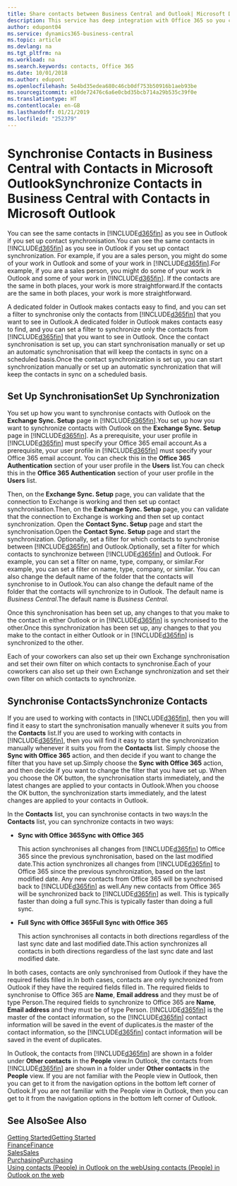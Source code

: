 ```yaml
---
title: Share contacts between Business Central and Outlook| Microsoft Docs
description: This service has deep integration with Office 365 so you can share contacts between Outlook and Business Central.
author: edupont04
ms.service: dynamics365-business-central
ms.topic: article
ms.devlang: na
ms.tgt_pltfrm: na
ms.workload: na
ms.search.keywords: contacts, Office 365
ms.date: 10/01/2018
ms.author: edupont
ms.openlocfilehash: 5e4bd35edea680c46cb0df753b50916b1aeb93be
ms.sourcegitcommit: e10de72476c6a6e0cbd35bcb714a29b535c39f0e
ms.translationtype: HT
ms.contentlocale: en-GB
ms.lasthandoff: 01/21/2019
ms.locfileid: "252379"
---
```

# <a name="synchronize-contacts-in-business-central-with-contacts-in-microsoft-outlook"></a><span data-ttu-id="21074-103">Synchronise Contacts in Business Central with Contacts in Microsoft Outlook</span><span class="sxs-lookup"><span data-stu-id="21074-103">Synchronize Contacts in Business Central with Contacts in Microsoft Outlook</span></span>
<span data-ttu-id="21074-104">You can see the same contacts in [!INCLUDE[d365fin](includes/d365fin_md.md)] as you see in Outlook if you set up contact synchronisation.</span><span class="sxs-lookup"><span data-stu-id="21074-104">You can see the same contacts in [!INCLUDE[d365fin](includes/d365fin_md.md)] as you see in Outlook if you set up contact synchronization.</span></span> <span data-ttu-id="21074-105">For example, if you are a sales person, you might do some of your work in Outlook and some of your work in [!INCLUDE[d365fin](includes/d365fin_md.md)].</span><span class="sxs-lookup"><span data-stu-id="21074-105">For example, if you are a sales person, you might do some of your work in Outlook and some of your work in [!INCLUDE[d365fin](includes/d365fin_md.md)].</span></span> <span data-ttu-id="21074-106">If the contacts are the same in both places, your work is more straightforward.</span><span class="sxs-lookup"><span data-stu-id="21074-106">If the contacts are the same in both places, your work is more straightforward.</span></span>  

<span data-ttu-id="21074-107">A dedicated folder in Outlook makes contacts easy to find, and you can set a filter to synchronise only the contacts from [!INCLUDE[d365fin](includes/d365fin_md.md)] that you want to see in Outlook.</span><span class="sxs-lookup"><span data-stu-id="21074-107">A dedicated folder in Outlook makes contacts easy to find, and you can set a filter to synchronize only the contacts from [!INCLUDE[d365fin](includes/d365fin_md.md)] that you want to see in Outlook.</span></span> <span data-ttu-id="21074-108">Once the contact synchronisation is set up, you can start synchronisation manually or set up an automatic synchronisation that will keep the contacts in sync on a scheduled basis.</span><span class="sxs-lookup"><span data-stu-id="21074-108">Once the contact synchronization is set up, you can start synchronization manually or set up an automatic synchronization that will keep the contacts in sync on a scheduled basis.</span></span>  

## <a name="set-up-synchronization"></a><span data-ttu-id="21074-109">Set Up Synchronisation</span><span class="sxs-lookup"><span data-stu-id="21074-109">Set Up Synchronization</span></span>
<span data-ttu-id="21074-110">You set up how you want to synchronise contacts with Outlook on the **Exchange Sync. Setup** page in [!INCLUDE[d365fin](includes/d365fin_md.md)].</span><span class="sxs-lookup"><span data-stu-id="21074-110">You set up how you want to synchronize contacts with Outlook on the **Exchange Sync. Setup** page in [!INCLUDE[d365fin](includes/d365fin_md.md)].</span></span> <span data-ttu-id="21074-111">As a prerequisite, your user profile in [!INCLUDE[d365fin](includes/d365fin_md.md)] must specify your Office 365 email account.</span><span class="sxs-lookup"><span data-stu-id="21074-111">As a prerequisite, your user profile in [!INCLUDE[d365fin](includes/d365fin_md.md)] must specify your Office 365 email account.</span></span> <span data-ttu-id="21074-112">You can check this in the **Office 365 Authentication** section of your user profile in the **Users** list.</span><span class="sxs-lookup"><span data-stu-id="21074-112">You can check this in the **Office 365 Authentication** section of your user profile in the **Users** list.</span></span>  

<span data-ttu-id="21074-113">Then, on the **Exchange Sync. Setup** page, you can validate that the connection to Exchange is working and then set up contact synchronisation.</span><span class="sxs-lookup"><span data-stu-id="21074-113">Then, on the **Exchange Sync. Setup** page, you can validate that the connection to Exchange is working and then set up contact synchronization.</span></span> <span data-ttu-id="21074-114">Open the **Contact Sync. Setup** page and start the synchronisation.</span><span class="sxs-lookup"><span data-stu-id="21074-114">Open the **Contact Sync. Setup** page and start the synchronization.</span></span> <span data-ttu-id="21074-115">Optionally, set a filter for which contacts to synchronise between [!INCLUDE[d365fin](includes/d365fin_md.md)] and Outlook.</span><span class="sxs-lookup"><span data-stu-id="21074-115">Optionally, set a filter for which contacts to synchronize between [!INCLUDE[d365fin](includes/d365fin_md.md)] and Outlook.</span></span> <span data-ttu-id="21074-116">For example, you can set a filter on name, type, company, or similar.</span><span class="sxs-lookup"><span data-stu-id="21074-116">For example, you can set a filter on name, type, company, or similar.</span></span> <span data-ttu-id="21074-117">You can also change the default name of the folder that the contacts will synchronise to in Outlook.</span><span class="sxs-lookup"><span data-stu-id="21074-117">You can also change the default name of the folder that the contacts will synchronize to in Outlook.</span></span> <span data-ttu-id="21074-118">The default name is *Business Central*.</span><span class="sxs-lookup"><span data-stu-id="21074-118">The default name is *Business Central*.</span></span>  

<span data-ttu-id="21074-119">Once this synchronisation has been set up, any changes to that you make to the contact in either Outlook or in [!INCLUDE[d365fin](includes/d365fin_md.md)] is synchronised to the other.</span><span class="sxs-lookup"><span data-stu-id="21074-119">Once this synchronization has been set up, any changes to that you make to the contact in either Outlook or in [!INCLUDE[d365fin](includes/d365fin_md.md)] is synchronized to the other.</span></span>  

<span data-ttu-id="21074-120">Each of your coworkers can also set up their own Exchange synchronisation and set their own filter on which contacts to synchronise.</span><span class="sxs-lookup"><span data-stu-id="21074-120">Each of your coworkers can also set up their own Exchange synchronization and set their own filter on which contacts to synchronize.</span></span>  

## <a name="synchronize-contacts"></a><span data-ttu-id="21074-121">Synchronise Contacts</span><span class="sxs-lookup"><span data-stu-id="21074-121">Synchronize Contacts</span></span>
<span data-ttu-id="21074-122">If you are used to working with contacts in [!INCLUDE[d365fin](includes/d365fin_md.md)], then you will find it easy to start the synchronisation manually whenever it suits you from the **Contacts** list.</span><span class="sxs-lookup"><span data-stu-id="21074-122">If you are used to working with contacts in [!INCLUDE[d365fin](includes/d365fin_md.md)], then you will find it easy to start the synchronization manually whenever it suits you from the **Contacts** list.</span></span> <span data-ttu-id="21074-123">Simply choose the **Sync with Office 365** action, and then decide if you want to change the filter that you have set up.</span><span class="sxs-lookup"><span data-stu-id="21074-123">Simply choose the **Sync with Office 365** action, and then decide if you want to change the filter that you have set up.</span></span> <span data-ttu-id="21074-124">When you choose the OK button, the synchronisation starts immediately, and the latest changes are applied to your contacts in Outlook.</span><span class="sxs-lookup"><span data-stu-id="21074-124">When you choose the OK button, the synchronization starts immediately, and the latest changes are applied to your contacts in Outlook.</span></span>  

<span data-ttu-id="21074-125">In the **Contacts** list, you can synchronise contacts in two ways:</span><span class="sxs-lookup"><span data-stu-id="21074-125">In the **Contacts** list, you can synchronize contacts in two ways:</span></span>

* <span data-ttu-id="21074-126">**Sync with Office 365**</span><span class="sxs-lookup"><span data-stu-id="21074-126">**Sync with Office 365**</span></span>

  <span data-ttu-id="21074-127">This action synchronises all changes from [!INCLUDE[d365fin](includes/d365fin_md.md)] to Office 365 since the previous synchronisation, based on the last modified date.</span><span class="sxs-lookup"><span data-stu-id="21074-127">This action synchronizes all changes from [!INCLUDE[d365fin](includes/d365fin_md.md)] to Office 365 since the previous synchronization, based on the last modified date.</span></span> <span data-ttu-id="21074-128">Any new contacts from Office 365 will be synchronised back to [!INCLUDE[d365fin](includes/d365fin_md.md)] as well.</span><span class="sxs-lookup"><span data-stu-id="21074-128">Any new contacts from Office 365 will be synchronized back to [!INCLUDE[d365fin](includes/d365fin_md.md)] as well.</span></span> <span data-ttu-id="21074-129">This is typically faster than doing a full sync.</span><span class="sxs-lookup"><span data-stu-id="21074-129">This is typically faster than doing a full sync.</span></span>  

* <span data-ttu-id="21074-130">**Full Sync with Office 365**</span><span class="sxs-lookup"><span data-stu-id="21074-130">**Full Sync with Office 365**</span></span>

  <span data-ttu-id="21074-131">This action synchronises all contacts in both directions regardless of the last sync date and last modified date.</span><span class="sxs-lookup"><span data-stu-id="21074-131">This action synchronizes all contacts in both directions regardless of the last sync date and last modified date.</span></span>  

<span data-ttu-id="21074-132">In both cases, contacts are only synchronised from Outlook if they have the required fields filled in.</span><span class="sxs-lookup"><span data-stu-id="21074-132">In both cases, contacts are only synchronized from Outlook if they have the required fields filled in.</span></span> <span data-ttu-id="21074-133">The required fields to synchronise to Office 365 are **Name**, **Email address** and they must be of type Person.</span><span class="sxs-lookup"><span data-stu-id="21074-133">The required fields to synchronize to Office 365 are **Name**, **Email address** and they must be of type Person.</span></span> [!INCLUDE[d365fin](includes/d365fin_md.md)] <span data-ttu-id="21074-134">is the master of the contact information, so the [!INCLUDE[d365fin](includes/d365fin_md.md)] contact information will be saved in the event of duplicates.</span><span class="sxs-lookup"><span data-stu-id="21074-134">is the master of the contact information, so the [!INCLUDE[d365fin](includes/d365fin_md.md)] contact information will be saved in the event of duplicates.</span></span>  

<span data-ttu-id="21074-135">In Outlook, the contacts from [!INCLUDE[d365fin](includes/d365fin_md.md)] are shown in a folder under **Other contacts** in the **People**  view.</span><span class="sxs-lookup"><span data-stu-id="21074-135">In Outlook, the contacts from [!INCLUDE[d365fin](includes/d365fin_md.md)] are shown in a folder under **Other contacts** in the **People**  view.</span></span> <span data-ttu-id="21074-136">If you are not familiar with the People view in Outlook, then you can get to it from the navigation options in the bottom left corner of Outlook.</span><span class="sxs-lookup"><span data-stu-id="21074-136">If you are not familiar with the People view in Outlook, then you can get to it from the navigation options in the bottom left corner of Outlook.</span></span>  

## <a name="see-also"></a><span data-ttu-id="21074-137">See Also</span><span class="sxs-lookup"><span data-stu-id="21074-137">See Also</span></span>
[<span data-ttu-id="21074-138">Getting Started</span><span class="sxs-lookup"><span data-stu-id="21074-138">Getting Started</span></span>](product-get-started.md)  
[<span data-ttu-id="21074-139">Finance</span><span class="sxs-lookup"><span data-stu-id="21074-139">Finance</span></span>](finance.md)  
[<span data-ttu-id="21074-140">Sales</span><span class="sxs-lookup"><span data-stu-id="21074-140">Sales</span></span>](sales-manage-sales.md)  
[<span data-ttu-id="21074-141">Purchasing</span><span class="sxs-lookup"><span data-stu-id="21074-141">Purchasing</span></span>](purchasing-manage-purchasing.md)  
[<span data-ttu-id="21074-142">Using contacts (People) in Outlook on the web</span><span class="sxs-lookup"><span data-stu-id="21074-142">Using contacts (People) in Outlook on the web</span></span>](https://support.office.com/en-us/article/Using-contacts-People-in-Outlook-on-the-web-1e3438c7-26b2-420c-87de-3cea9d31b5cb?appver=OWB150)  

